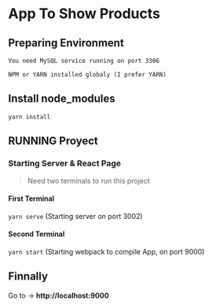 # **App To Show Products**

## Preparing Environment

```
You need MySQL service running on port 3306

NPM or YARN installed globaly (I prefer YARN)

```

## Install node_modules
`yarn install`

## RUNNING Proyect


### Starting Server & React Page

> Need two terminals to run this project

#### First Terminal
`yarn serve` (Starting server on port 3002)

#### Second Terminal
`yarn start` (Starting webpack to compile App, on port 9000)


## Finnally

Go to -> **http://localhost:9000**
